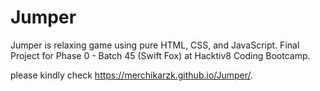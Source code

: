 # Jumper
Jumper is relaxing game using pure HTML, CSS, and JavaScript. Final Project for Phase 0 - Batch 45 (Swift Fox) at Hacktiv8 Coding Bootcamp.

please kindly check https://merchikarzk.github.io/Jumper/.
